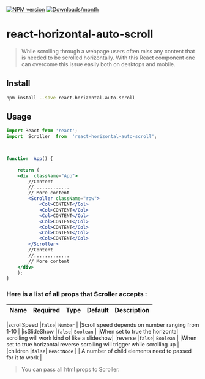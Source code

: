 
[![NPM version](https://img.shields.io/npm/v/react-horizontal-auto-scroll.svg?style=flat)](https://npmjs.org/package/react-horizontal-auto-scroll)
[![Downloads/month](https://img.shields.io/npm/dm/react-horizontal-auto-scroll.svg)](http://www.npmtrends.com/react-horizontal-auto-scroll)

# react-horizontal-auto-scroll

> While scrolling through a webpage users often miss any content that is needed to be scrolled horizontally. With this React component one can overcome this issue easily both on desktops and mobile.

## Install

```bash
npm install --save react-horizontal-auto-scroll
```
## Usage
```jsx
import React from 'react';
import  Scroller  from  'react-horizontal-auto-scroll';

  

function  App() {
	
	return (
	<div  className="App">
		//Content
		//.............
		// More content
		<Scroller className="row">
			<Col>CONTENT</Col>
			<Col>CONTENT</Col>
			<Col>CONTENT</Col>
			<Col>CONTENT</Col>
			<Col>CONTENT</Col>
			<Col>CONTENT</Col>
			<Col>CONTENT</Col>
		</Scroller>
		//Content
		//.............
		// More content
	</div>
	);
}
```
### Here is a list of all props that Scroller accepts :

| Name        | Required     | Type | Default | Description|
|:----        |:----     |:----          |:----       |:----|

|scrollSpeed |`false`| `Number` | |Scroll speed depends on number ranging from 1-10 |
|isSlideShow |`false`| `Boolean` | |When set to true the horizontal scrolling will work kind of like a slideshow|
|reverse |`false`| `Boolean` | |When set to true horizontal reverse scrolling will trigger while scrolling up  |
|children |`false`| `ReactNode` | | A number of child elements need to passed for it to work |

> You can pass all html props to Scroller.








